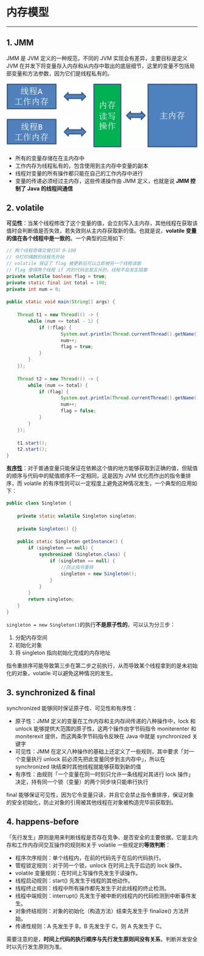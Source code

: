# 内存模型

---

## 1. JMM

JMM 是 JVM 定义的一种规范，不同的 JVM 实现会有差异，主要目标是定义 JVM 在并发下将变量存入内存和从内存中取出的底层细节，这里的变量不包括局部变量和方法参数，因为它们是线程私有的。

![model](img/model.png)

* 所有的变量存储在在主内存中
* 工作内存为线程私有的，包含使用到主内存中变量的副本
* 线程対变量的所有操作都只能在自己的工作内存中进行
* 变量的传递必须经过主内存，这些传递操作由 JMM 定义，也就是说 **JMM 控制了 Java 的线程间通信**

## 2. volatile

**可见性**：当某个线程修改了这个变量的值，会立刻写入主内存，其他线程在获取该值时会判断值是否失效，若失效则从主内存获取新的值。也就是说，**volatile 变量的值在各个线程中是一致的**。一个典型的应用如下:

```java
// 两个线程奇偶交替打印 0-100
// 令打印偶数的线程先开始
// volatile 保证了 flag 被更新后可以立即被另一个线程读取
// flag 使得两个线程 if 内的代码总是互斥的，线程不会发生阻塞
private volatile boolean flag = true;
private static final int total = 100;
private int num = 0;

public static void main(String[] args) {

    Thread t1 = new Thread(() -> {
        while (num <= total - 1) {
            if (!flag) {
                    System.out.println(Thread.currentThread().getName() + ":" + num);
                    num++;
                    flag = true;
            }
        }
    });

    Thread t2 = new Thread(() -> {
        while (num <= total) {
            if (flag) {
                    System.out.println(Thread.currentThread().getName() + ":" + num);
                    num++;
                    flag = false;
            }
        }
    });

    t1.start();
    t2.start();
}
```

**[有序性](#ordered)**：对于普通变量只能保证在依赖这个值的地方能够获取到正确的值，但赋值的顺序与代码中的赋值顺序不一定相同，这是因为 JVM 优化而作出的指令重排序，而 volatile 的有序性则可以一定程度上避免这种情况发生，一个典型的应用如下：

```java
public class Singleton {

    private static volatile Singleton singleton;

    private Singleton() {}

    public static Singleton getInstance() {
        if (singleton == null) {
            synchronized (Singleton.class) {
                if (singleton == null) {
                    //防止指令重排
                    singleton = new Singleton();
                }
            }
        }
        return singleton;
    }
}
```

```singleton = new Singleton()```的执行**不是原子性的**，可以认为分三步：

1. 分配内存空间
2. 初始化对象
3. 将 singleton 指向初始化完成的内存地址

指令重排序可能导致第三步在第二步之前执行，从而导致某个线程拿到的是未初始化的对象，volatile 可以避免这种情况的发生。

## 3. synchronized & final

synchronized 能够同时保证原子性、可见性和有序性：

* 原子性：JMM 定义的变量在工作内存和主内存间传递的八种操作中，lock 和 unlock 能够提供大范围的原子性，这两个操作由字节码指令 moniterenter 和 moniterexit 提供，而这两条字节码指令反映在 Java 中就是 synchronized 关键字
* 可见性：JMM 在定义八种操作的基础上还定义了一些规则，其中要求「対一个变量执行 unlock 前必须先把此变量同步到主内存中」，所以在 synchronized 块结束时其他线程就能够获取到新的值
* 有序性：由规则「一个变量在同一时刻只允许一条线程对其进行 lock 操作」决定，持有同一个锁（变量）的两个同步块只能串行执行

final 能够保证可见性，因为它令变量只读，并且它会禁止指令重排序，保证对象的安全初始化，防止对象的引用被其他线程在对象被构造完毕前获取到。

## 4. happens-before

「先行发生」原则是用来判断线程是否存在竞争、是否安全的主要依据，它是主内存和工作内存间交互操作的规则和关于 volatile 一些规定的**等效判断**：

* 程序次序规则：单个线程内，在前的代码先于在后的代码执行。
* 管程锁定规则：对于同一个锁，unlock 在时间上先于后边的 lock 操作。
* volatile 变量规则：在时间上写操作先发生于读操作。
* 线程启动规则：start() 先发生于线程的其他动作。
* 线程终止规则：线程中所有操作都先发生于对此线程的终止检测。
* 线程中端规则：interrupt() 先发生于被中断的线程内的代码检测到中断事件发生。
* 对象终结规则：对象的初始化（构造方法）结束先发生于 finalize() 方法开始。
* 传递性规则：A 先发生于 B，B 先发生于 C，则 A 先发生于 C。

需要注意的是，**时间上代码的执行顺序与先行发生原则间没有关系**，判断并发安全时以先行发生原则为准。
